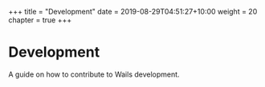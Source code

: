 +++
title = "Development"
date = 2019-08-29T04:51:27+10:00
weight = 20
chapter = true
+++

# Development

A guide on how to contribute to Wails development.